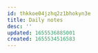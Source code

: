 ```yaml
---
id: thkkoe04jzhq2z1bhokyn3e
title: Daily notes
desc: ''
updated: 1655536885001
created: 1655534516583
---
```


